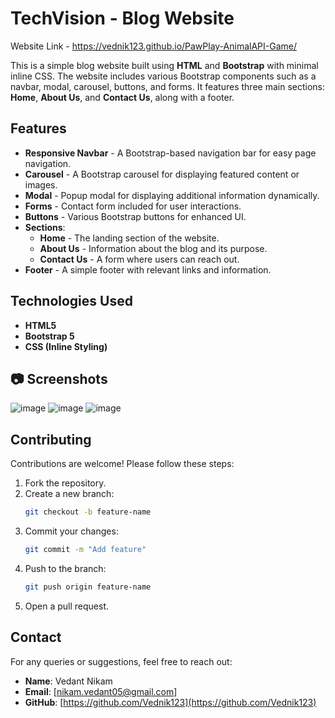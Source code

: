 ﻿# TechVision - Blog Website

 Website Link -  https://vednik123.github.io/PawPlay-AnimalAPI-Game/

This is a simple blog website built using **HTML** and **Bootstrap** with minimal inline CSS. The website includes various Bootstrap components such as a navbar, modal, carousel, buttons, and forms. It features three main sections: **Home**, **About Us**, and **Contact Us**, along with a footer.

## Features

- **Responsive Navbar** - A Bootstrap-based navigation bar for easy page navigation.
- **Carousel** - A Bootstrap carousel for displaying featured content or images.
- **Modal** - Popup modal for displaying additional information dynamically.
- **Forms** - Contact form included for user interactions.
- **Buttons** - Various Bootstrap buttons for enhanced UI.
- **Sections**:
  - **Home** - The landing section of the website.
  - **About Us** - Information about the blog and its purpose.
  - **Contact Us** - A form where users can reach out.
- **Footer** - A simple footer with relevant links and information.

## Technologies Used

- **HTML5**
- **Bootstrap 5**
- **CSS (Inline Styling)**

## 📷 Screenshots
![image](https://github.com/user-attachments/assets/8924a2f7-533b-4a54-a20d-976bf8c0e01f)
![image](https://github.com/user-attachments/assets/5bcd26aa-aeb7-433f-86c6-f90c5b2da462)
![image](https://github.com/user-attachments/assets/e74db4d7-ffa3-4979-bae2-a8b9d1a34478)

## Contributing
Contributions are welcome! Please follow these steps:
1. Fork the repository.
2. Create a new branch:
   ```bash
   git checkout -b feature-name
   ```
3. Commit your changes:
   ```bash
   git commit -m "Add feature"
   ```
4. Push to the branch:
   ```bash
   git push origin feature-name
   ```
5. Open a pull request.

## Contact
For any queries or suggestions, feel free to reach out:
- **Name**: Vedant Nikam
- **Email**: [nikam.vedant05@gmail.com]
- **GitHub**: [https://github.com/Vednik123](https://github.com/Vednik123)
